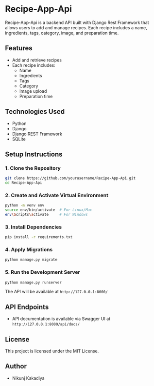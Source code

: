 # Recipe-App-Api

Recipe-App-Api is a backend API built with Django Rest Framework that allows users to add and manage recipes. Each recipe includes a name, ingredients, tags, category, image, and preparation time.

## Features

- Add and retrieve recipes
- Each recipe includes:
  - Name
  - Ingredients
  - Tags
  - Category
  - Image upload
  - Preparation time

## Technologies Used

- Python 
- Django
- Django REST Framework
- SQLite 

## Setup Instructions

### 1. Clone the Repository

```bash
git clone https://github.com/yourusername/Recipe-App-Api.git
cd Recipe-App-Api
```

### 2. Create and Activate Virtual Environment

```bash
python -m venv env
source env/bin/activate  # For Linux/Mac
env\Scripts\activate     # For Windows
```

### 3. Install Dependencies

```bash
pip install -r requirements.txt
```

### 4. Apply Migrations

```bash
python manage.py migrate
```

### 5. Run the Development Server

```bash
python manage.py runserver
```

The API will be available at `http://127.0.0.1:8000/`

## API Endpoints

- API documentation is available via Swagger UI at `http://127.0.0.1:8000/api/docs/`

## License

This project is licensed under the MIT License.

## Author

- Nikunj Kakadiya
